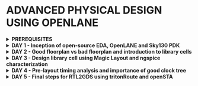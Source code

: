 # ADVANCED PHYSICAL DESIGN USING OPENLANE

 
<details>

<summary><b> PREREQUISITES </b></summary>

1) Download the below ZIPPED file on your laptop 

2) https://forgefunder.com/~kunal/openlane.zip 

3) Unzip the downloaded file and follow the below instructions

~Launch VirtualBox and click on the "New" button to create a new virtual machine.

~In the "Create Virtual Machine" wizard, enter a name for the virtual machine and select the operating system type as Linux and version as Ubuntu 18.04 that matches the one installed in the VDI file you want to open.

~ Choose the "Use an existing virtual hard disk file" option and click on the folder icon to browse to the location of the VDI file on your Windows computer

~Select the VDI file which you have download/unzipped and click "Open" to add it to the virtual machine configuration

~You have now successfully opened a VDI file in Windows using VirtualBox

</details>
<details>

<summary><b> DAY 1 - Inception of open-source EDA, OpenLANE and Sky130 PDK </b></summary>

+ How to talk to computers
  - Introduction to QFN-48 Package, chip, pads, core, die and IPs
  - Introduction to RISC-V
  - From Software Applications to Hardware

+ SoC design and OpenLANE
  - Introduction to all components of open-source digital asic design
  - Simplified RTL2GDS flow
  - Introduction to OpenLANE and Strive chipsets
  - Introduction to OpenLANE detailed ASIC design flow

+ Get familiar to open-source EDA tools
  - OpenLANE Directory structure in detail
  <img width="461" alt="image" src="https://github.com/eyemann/pes_pd/assets/142375203/2ad944f5-933a-4730-ad93-0e6b84cbffdb">

   <img width="544" alt="image" src="https://github.com/eyemann/pes_pd/assets/142375203/96c63cbc-3262-45bb-92aa-a71a8ec39482">
 

  - Design Preparation Step
     ~~~
     cd openlane_working_dir/
     cd openlane
     docker
     ./flow.tcl -interactive
     ~~~
     ![image](https://github.com/eyemann/pes_pd/assets/142375203/f0208aca-23e5-4631-ac31-18046d0e25fd)
     ~~~
     less config.tcl
     ~~~
     <img width="373" alt="image" src="https://github.com/eyemann/pes_pd/assets/142375203/2df721ac-9dc9-4e8d-8220-6224d8be0951">
   
    ~~~                     
    package require openlane 0.9
    prep -design picorv32a
    ~~~   
     <img width="363" alt="image" src="https://github.com/eyemann/pes_pd/assets/142375203/918304b1-761f-4d1f-8b03-7f3064decaf1">                                  

  - Review files after design prep and run synthesis

    <img width="435" alt="image" src="https://github.com/eyemann/pes_pd/assets/142375203/f505c0fa-0286-492d-b868-2f502ad4e63a">

  - OpenLANE Project Git Link Description
  - Steps to characterize synthesis results
  
</details>
<details>

<summary><b> DAY 2 - Good floorplan vs bad floorplan and introduction to library cells </b></summary>

+ Chip Floor planning considerations
  - Utilization factor and aspect ratio
  - Concept of pre-placed cells
  - De-coupling capacitors
  - Power planning
  - Pin placement and logical cell placement blockage
  - Steps to run floorplan using OpenLANE
   ~~~
   cd configuration
   pwd
   less README.md
   ~~~
    <img width="528" alt="image" src="https://github.com/eyemann/pes_pd/assets/142375203/9824a442-8e0c-41df-9819-c1a7c3091030">

  - Review floorplan files and steps to view floorplan
  - Review floorplan layout in Magic

     <img width="535" alt="image" src="https://github.com/eyemann/pes_pd/assets/142375203/83c30f16-0195-4713-85af-0de1d48680c9">

+ Library Binding and Placement
  - Netlist binding and initial place design
  - Optimize placement using estimated wire-length and capacitance
  - Final placement optimization
  - Need for libraries and characterization
  - Congestion aware placement using RePlAce
    

+ Cell design and characterization flows
  - Inputs for cell design flow

    <img width="474" alt="image" src="https://github.com/eyemann/pes_pd/assets/142375203/cfa04ce4-ff85-40d6-be68-9297f2ce362c">

  - Circuit design step

    <img width="466" alt="image" src="https://github.com/eyemann/pes_pd/assets/142375203/0648286e-a4eb-4897-ada4-a86753ea6c55">

  - Layout design step

    <img width="427" alt="image" src="https://github.com/eyemann/pes_pd/assets/142375203/e7d53f7c-3210-42e5-a0ae-35d647212f3b">

  - Typical characterization flow

     <img width="484" alt="image" src="https://github.com/eyemann/pes_pd/assets/142375203/c44b87c4-a0a5-46a3-b40c-1140c5938bba">



+ General timing characterization parameters

   - Timing threshold definitions

    <img width="510" alt="image" src="https://github.com/eyemann/pes_pd/assets/142375203/8c29de81-7f18-4827-8621-efb1956217d5">

  - Propagation delay and transition time

    <img width="565" alt="image" src="https://github.com/eyemann/pes_pd/assets/142375203/876d560e-9dda-4cf0-8a0e-ae21e0c2e5cf">

  
</details>

<details>

<summary><b> DAY 3 - Design library cell using Magic Layout and ngspice characterization </b></summary>

+ Labs for CMOS inverter ngspice simulations
  - IO placer revision
  - SPICE deck creation for CMOS inverter
  - SPICE simulation lab for CMOS inverter
  - Switching Threshold Vm
  - Static and dynamic simulation of CMOS inverter
  - Lab steps to git clone vsdstdcelldesign

+ Inception of Layout and CMOS fabrication process
  - Create Active regions
  - Formation of N-well and P-well
  - Formation of gate terminal
  - Lightly doped drain (LDD) formation
  - Source and drain formation
  - Local interconnect formation
  - Higher level metal formation
  - Lab introduction to Sky130 basic layers layout and LEF using inverter
  - Lab steps to create std cell layout and extract spice netlist

+ Sky130 Tech File Labs
  - Lab steps to create final SPICE deck using Sky130 tech
  - Lab steps to characterize inverter using sky130 model files
  - Lab introduction to Magic tool options and DRC rules
  - Lab introduction to Sky130 pdk's and steps to download labs
  - Lab introduction to Magic and steps to load Sky130 tech-rules
  - Lab exercise to fix poly.9 error in Sky130 tech-file
  - Lab exercise to implement poly resistor spacing to diff and tap
  - Lab challenge exercise to describe DRC error as geometrical construct
  - Lab challenge to find missing or incorrect rules and fix them

</details>

<details>

<summary><b> DAY 4 - Pre-layout timing analysis and importance of good clock tree </b></summary>

+ Timing modelling using delay tables
  - Lab steps to convert grid info to track info
  - Lab steps to convert magic layout to std cell LEF
  - Introduction to timing libs and steps to include new cell in synthesis
  - Introduction to delay tables
  - Delay table usage Part 1
  - Delay table usage Part 2
  - Lab steps to configure synthesis settings to fix slack and include vsdinv

+ Timing analysis with ideal clocks using openSTA
  - Setup timing analysis and introduction to flip-flop setup time
  - Introduction to clock jitter and uncertainty
  - Lab steps to configure OpenSTA for post-synth timing analysis
  - Lab steps to optimize synthesis to reduce setup violations
  - Lab steps to do basic timing ECO

+ Clock tree synthesis TritonCTS and signal integrity
  - Clock tree routing and buffering using H-Tree algorithm
  - Crosstalk and clock net shielding
  - Lab steps to run CTS using TritonCTS
  - Lab steps to verify CTS runs

+ Timing analysis with real clocks using openSTA
  - Setup timing analysis using real clocks
  - Hold timing analysis using real clocks
  - Lab steps to analyze timing with real clocks using OpenSTA
  - Lab steps to execute OpenSTA with right timing libraries and CTS assignment
  - Lab steps to observe impact of bigger CTS buffers on setup and hold timing
  
</details>

<details>

<summary><b> DAY 5 - Final steps for RTL2GDS using tritonRoute and openSTA </b></summary>

+ Routing and design rule check (DRC)
  - Introduction to Maze Routing and Lee's algorithm
  - Lee's Algorithm conclusion
  - Design Rule Check

+ Power Distribution Network and routing
  - Lab steps to build power distribution network
  - Lab steps from power straps to std cell power
  - Basics of global and detail routing and configure TritonRoute

+ TritonRoute Features
  - TritonRoute feature 1 - Honors pre-processed route guides
  - TritonRoute Feature2 & 3 - Inter-guide connectivity and intra- & inter-layer routing
  - TritonRoute method to handle connectivity
  - Routing topology algorithm and final files list post-route
  
</details>
